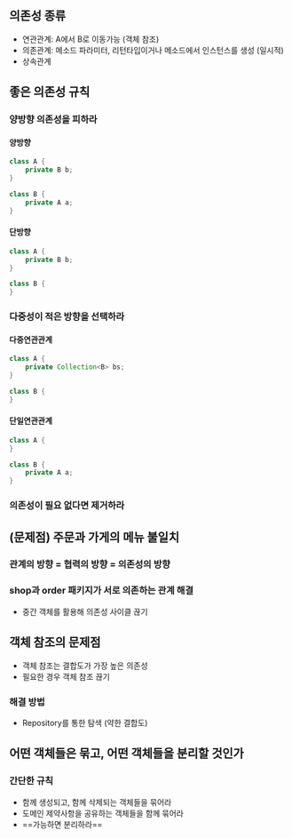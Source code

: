 ## 의존성 종류
- 연관관계: A에서 B로 이동가능 (객체 참조)
- 의존관계: 메소드 파라미터, 리턴타입이거나 메소드에서 인스턴스를 생성 (일시적)
- 상속관계
## 좋은 의존성 규칙
### 양방향 의존성을 피하라
#### 양방향
```java
class A {
	private B b;
}

class B {
	private A a;
}
```
#### 단방향
```java
class A {
	private B b;
}

class B {
}
```
### 다중성이 적은 방향을 선택하라
#### 다중연관관계
```java
class A {
	private Collection<B> bs;
}

class B {
}
```
#### 단일연관관계
```java
class A {
}

class B {
	private A a;
}
```
### 의존성이 필요 없다면 제거하라

## (문제점) 주문과 가게의 메뉴 불일치
### 관계의 방향 = 협력의 방향 = 의존성의 방향
### shop과 order 패키지가 서로 의존하는 관계 해결
- 중간 객체를 활용해 의존성 사이클 끊기

## 객체 참조의 문제점 
- 객체 참조는 결합도가 가장 높은 의존성
- 필요한 경우 객체 참조 끊기
### 해결 방법
- Repository를 통한 탐색 (약한 결합도)

## 어떤 객체들은 묶고, 어떤 객체들을 분리할 것인가
### 간단한 규칙
- 함께 생성되고, 함께 삭제되는 객체들을 묶어라
- 도메인 제약사항을 공유하는 객체들을 함께 묶어라
- ==가능하면 분리하라==


